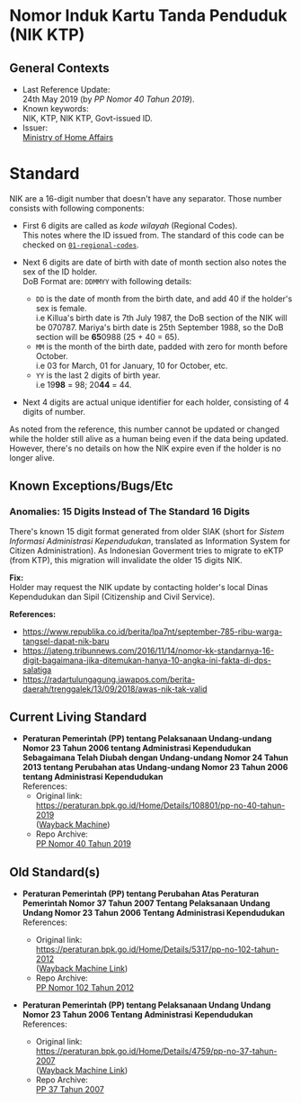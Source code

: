 # Nomor Induk Kartu Tanda Penduduk (NIK KTP)

## General Contexts
- Last Reference Update: \
  24th May 2019 (by *PP Nomor 40 Tahun 2019*).
- Known keywords: \
  NIK, KTP, NIK KTP, Govt-issued ID.
- Issuer: \
  [Ministry of Home Affairs](http://www.kemendagri.go.id/)

# Standard

NIK are a 16-digit number that doesn't have any separator. Those number consists
with following components:

- First 6 digits are called as *kode wilayah* (Regional Codes). \
  This notes where the ID issued from. The standard of this code can be checked on
  [`01-regional-codes`](./../1-regional-codes/).

- Next 6 digits are date of birth with date of month section also notes the sex
  of the ID holder. \
  DoB Format are: `DDMMYY` with following details:
  - `DD` is the date of month from the birth date, and add 40 if the holder's sex is female. \
    i.e Killua's birth date is 7th July 1987, the DoB section of the NIK will
    be 070787. Mariya's birth date is 25th September 1988, so the DoB section
    will be **65**0988 (25 + 40 = 65).
  - `MM` is the month of the birth date, padded with zero for month before October. \
    i.e 03 for March, 01 for January, 10 for October, etc.
  - `YY` is the last 2 digits of birth year. \
    i.e 19**98** = 98; 20**44** = 44.

- Next 4 digits are actual unique identifier for each holder, consisting of 4
  digits of number.

As noted from the reference, this number cannot be updated or changed while the
holder still alive as a human being even if the data being updated. However,
there's no details on how the NIK expire even if the holder is no longer alive.

## Known Exceptions/Bugs/Etc

### Anomalies: 15 Digits Instead of The Standard 16 Digits
There's known 15 digit format generated from older SIAK (short for *Sistem
Informasi Administrasi Kependudukan*, translated as Information System for
Citizen Administration). As Indonesian Goverment tries to migrate to eKTP (from
KTP), this migration will invalidate the older 15 digits NIK.

**Fix:**\
Holder may request the NIK update by contacting holder's local Dinas Kependudukan dan
Sipil (Citizenship and Civil Service).


**References:**
- https://www.republika.co.id/berita/lpa7nt/september-785-ribu-warga-tangsel-dapat-nik-baru
- https://jateng.tribunnews.com/2016/11/14/nomor-kk-standarnya-16-digit-bagaimana-jika-ditemukan-hanya-10-angka-ini-fakta-di-dps-salatiga
- https://radartulungagung.jawapos.com/berita-daerah/trenggalek/13/09/2018/awas-nik-tak-valid


## Current Living Standard
- **Peraturan Pemerintah (PP) tentang Pelaksanaan Undang-undang Nomor 23 Tahun
  2006 tentang Administrasi Kependudukan Sebagaimana Telah Diubah dengan
  Undang-undang Nomor 24 Tahun 2013 tentang Perubahan atas Undang-undang Nomor
  23 Tahun 2006 tentang Administrasi Kependudukan** \
  References:
  - Original link: \
    https://peraturan.bpk.go.id/Home/Details/108801/pp-no-40-tahun-2019 \
    ([Wayback Machine](https://web.archive.org/web/2021*/https://peraturan.bpk.go.id/Home/Details/108801/pp-no-40-tahun-2019))
  - Repo Archive: \
    [PP Nomor 40 Tahun 2019](./archives/PP%20Nomor%2040%20Tahun%202019.pdf)

## Old Standard(s)
- **Peraturan Pemerintah (PP) tentang Perubahan Atas Peraturan Pemerintah Nomor 37
  Tahun 2007 Tentang Pelaksanaan Undang Undang Nomor 23 Tahun 2006 Tentang
  Administrasi Kependudukan** \
  References:
  - Original link: \
    https://peraturan.bpk.go.id/Home/Details/5317/pp-no-102-tahun-2012 \
    ([Wayback Machine
    Link](https://web.archive.org/web/*/https://peraturan.bpk.go.id/Home/Details/5317/pp-no-102-tahun-2012))
  - Repo Archive: \
    [PP Nomor 102 Tahun 2012](archives/PP%20Nomor%20102%20Tahun%202012.pdf)

- **Peraturan Pemerintah (PP) tentang Pelaksanaan Undang Undang Nomor 23 Tahun
  2006 Tentang Administrasi Kependudukan** \
  References:
  - Original link: \
    https://peraturan.bpk.go.id/Home/Details/4759/pp-no-37-tahun-2007 \
    ([Wayback Machine
    Link](https://web.archive.org/web/*/https://peraturan.bpk.go.id/Home/Details/4759/pp-no-37-tahun-2007))
  - Repo Archive: \
    [PP 37 Tahun 2007](archives/PP%2037%20Tahun%202007.pdf)